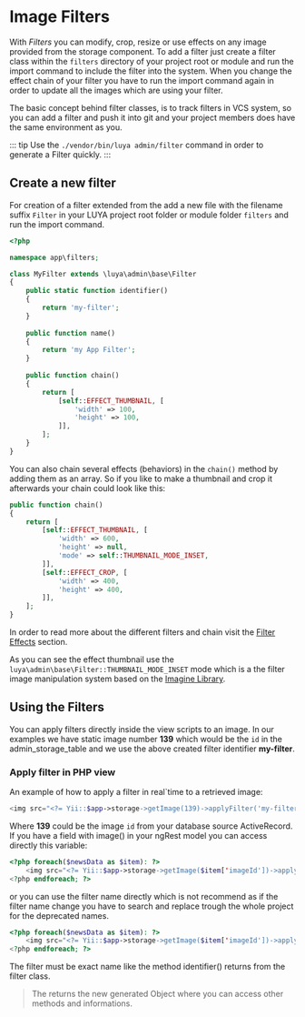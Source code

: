 # Image Filters

With *Filters* you can modify, crop, resize or use effects on any image provided from the storage component. To add a filter just create a filter class within the `filters` directory of your project root or module and run the import command to include the filter into the system. When you change the effect chain of your filter you have to run the import command again in order to update all the images which are using your filter.

The basic concept behind filter classes, is to track filters in VCS system, so you can add a filter and push it into git and your project members does have the same environment as you.

::: tip
Use the `./vendor/bin/luya admin/filter` command in order to generate a Filter quickly.
:::

## Create a new filter

For creation of a filter extended from the <class name="luya\admin\base\Filter" /> add a new file with the filename suffix `Filter` in your LUYA project root folder or module folder `filters` and run the import command.

```php
<?php

namespace app\filters;

class MyFilter extends \luya\admin\base\Filter
{    
    public static function identifier()
    {
        return 'my-filter';
    }
    
    public function name()
    {
        return 'my App Filter';
    }
    
    public function chain()
    {
        return [
            [self::EFFECT_THUMBNAIL, [
                'width' => 100,
                'height' => 100,
            ]],
        ];
    }
}
```

You can also chain several effects (behaviors) in the `chain()` method by adding them as an array. So if you like to make a thumbnail and crop it afterwards your chain could look like this:

```php
public function chain()
{
    return [
        [self::EFFECT_THUMBNAIL, [
            'width' => 600,
            'height' => null,
            'mode' => self::THUMBNAIL_MODE_INSET,
        ]],
        [self::EFFECT_CROP, [
            'width' => 400,
            'height' => 400,
        ]],
    ];
}
```

In order to read more about the different filters and chain visit the [Filter Effects](filter-effects) section.

As you can see the effect thumbnail use the `luya\admin\base\Filter::THUMBNAIL_MODE_INSET` mode which is a the filter image manipulation system based on the [Imagine Library](https://github.com/avalanche123/Imagine).

## Using the Filters

You can apply filters directly inside the view scripts to an image. In our examples we have static image number **139** which would be the `id` in the admin_storage_table and we use the above created filter identifier **my-filter**.

### Apply filter in PHP view

An example of how to apply a filter in real`time to a retrieved image:

```php
<img src="<?= Yii::$app->storage->getImage(139)->applyFilter('my-filter')->source; ?>" border="0" />
```

Where **139** could be the image `id` from your database source ActiveRecord. If you have a field with image() in your ngRest model you can access directly this variable:

```php
<?php foreach($newsData as $item): ?>
    <img src="<?= Yii::$app->storage->getImage($item['imageId'])->applyFilter(\app\filters\MyFilter::identifier())->source; ?>" border="0" />
<?php endforeach; ?>
```

or you can use the filter name directly which is not recommend as if the filter name change you have to search and replace trough the whole project for the deprecated names.

```php
<?php foreach($newsData as $item): ?>
    <img src="<?= Yii::$app->storage->getImage($item['imageId'])->applyFilter('my-filter')->source; ?>" border="0" />
<?php endforeach; ?>
```

The filter must be exact name like the method identifier() returns from the filter class.

> The <class name="luya\admin\image\Item" method="applyFilter" /> returns the new generated <class name="luya\admin\image\Item" /> Object where you can access other methods and informations.
